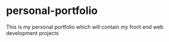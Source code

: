 # personal-portfolio
This is my personal portfolio which will contain my front end web development projects
